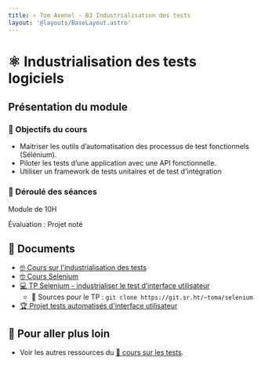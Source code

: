 ```yaml
---
title: ⚛️ Tom Avenel - B3 Industrialisation des tests
layout: '@layouts/BaseLayout.astro'
---
```


# ⚛️ Industrialisation des tests logiciels

## Présentation du module

### 🎯 Objectifs du cours

- Maitriser les outils d’automatisation des processus de test fonctionnels (Sélénium). 
- Piloter les tests d’une application avec une API fonctionnelle.
- Utiliser un framework de tests unitaires et de test d'intégration

### 📅 Déroulé des séances

Module de 10H

Évaluation : Projet noté

## 📑 Documents

- [🤓 Cours sur l'industrialisation des tests](/cours/tests/methodo/indus-tests-cours)
- [🤓 Cours Selenium](/cours/tests/selenium/selenium-cours)
- [💻 TP Selenium - industrialiser le test d’interface utilisateur](/cours/tests/selenium/tp-selenium)
  -   Sources pour le TP : `git clone https://git.sr.ht/~toma/selenium`
- [🏆 Projet tests automatisés d'interface utilisateur](/cours/tests/selenium/projet-selenium)

## 🚀 Pour aller plus loin

- Voir les autres ressources du [🧪 cours sur les tests](/cours/tests).

